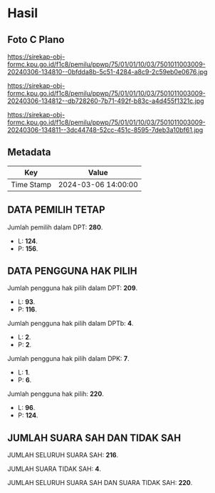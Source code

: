 # Hasil

## Foto C Plano

https://sirekap-obj-formc.kpu.go.id/f1c8/pemilu/ppwp/75/01/01/10/03/7501011003009-20240306-134810--0bfdda8b-5c51-4284-a8c9-2c59eb0e0676.jpg

https://sirekap-obj-formc.kpu.go.id/f1c8/pemilu/ppwp/75/01/01/10/03/7501011003009-20240306-134812--db728260-7b71-492f-b83c-a4d455f1321c.jpg

https://sirekap-obj-formc.kpu.go.id/f1c8/pemilu/ppwp/75/01/01/10/03/7501011003009-20240306-134811--3dc44748-52cc-451c-8595-7deb3a10bf61.jpg


## Metadata

| Key        | Value               |
| ---------- | ------------------- |
| Time Stamp | 2024-03-06 14:00:00 |


## DATA PEMILIH TETAP

Jumlah pemilih dalam DPT: **280**.
 * L: **124**.
 * P: **156**.

## DATA PENGGUNA HAK PILIH

Jumlah pengguna hak pilih dalam DPT: **209**.
 * L: **93**.
 * P: **116**.

Jumlah pengguna hak pilih dalam DPTb: **4**.
 * L: **2**.
 * P: **2**.

Jumlah pengguna hak pilih dalam DPK: **7**.
 * L: **1**.
 * P: **6**.

Jumlah pengguna hak pilih: **220**.
 * L: **96**.
 * P: **124**.

## JUMLAH SUARA SAH DAN TIDAK SAH

JUMLAH SELURUH SUARA SAH: **216**.

JUMLAH SUARA TIDAK SAH: **4**.

JUMLAH SELURUH SUARA SAH DAN SUARA TIDAK SAH: **220**.



